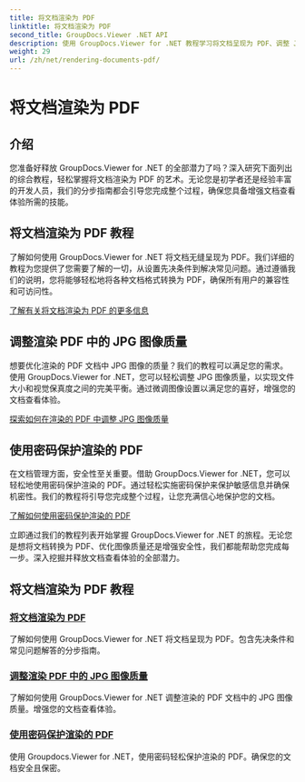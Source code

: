 ```yaml
---
title: 将文档渲染为 PDF
linktitle: 将文档渲染为 PDF
second_title: GroupDocs.Viewer .NET API
description: 使用 GroupDocs.Viewer for .NET 教程学习将文档呈现为 PDF、调整 JPG 图像质量以及使用密码保护 PDF。
weight: 29
url: /zh/net/rendering-documents-pdf/
---
```


# 将文档渲染为 PDF


## 介绍

您准备好释放 GroupDocs.Viewer for .NET 的全部潜力了吗？深入研究下面列出的综合教程，轻松掌握将文档渲染为 PDF 的艺术。无论您是初学者还是经验丰富的开发人员，我们的分步指南都会引导您完成整个过程，确保您具备增强文档查看体验所需的技能。

## 将文档渲染为 PDF 教程

了解如何使用 GroupDocs.Viewer for .NET 将文档无缝呈现为 PDF。我们详细的教程为您提供了您需要了解的一切，从设置先决条件到解决常见问题。通过遵循我们的说明，您将能够轻松地将各种文档格式转换为 PDF，确保所有用户的兼容性和可访问性。

[了解有关将文档渲染为 PDF 的更多信息](./render-to-pdf/)

## 调整渲染 PDF 中的 JPG 图像质量

想要优化渲染的 PDF 文档中 JPG 图像的质量？我们的教程可以满足您的需求。使用 GroupDocs.Viewer for .NET，您可以轻松调整 JPG 图像质量，以实现文件大小和视觉保真度之间的完美平衡。通过微调图像设置以满足您的喜好，增强您的文档查看体验。

[探索如何在渲染的 PDF 中调整 JPG 图像质量](./adjust-jpg-quality-pdf/)

## 使用密码保护渲染的 PDF

在文档管理方面，安全性至关重要。借助 GroupDocs.Viewer for .NET，您可以轻松地使用密码保护渲染的 PDF。通过轻松实施密码保护来保护敏感信息并确保机密性。我们的教程将引导您完成整个过程，让您充满信心地保护您的文档。

[了解如何使用密码保护渲染的 PDF](./protect-pdf/)

立即通过我们的教程列表开始掌握 GroupDocs.Viewer for .NET 的旅程。无论您是想将文档转换为 PDF、优化图像质量还是增强安全性，我们都能帮助您完成每一步。深入挖掘并释放文档查看体验的全部潜力。
## 将文档渲染为 PDF 教程
### [将文档渲染为 PDF](./render-to-pdf/)
了解如何使用 GroupDocs.Viewer for .NET 将文档呈现为 PDF。包含先决条件和常见问题解答的分步指南。
### [调整渲染 PDF 中的 JPG 图像质量](./adjust-jpg-quality-pdf/)
了解如何使用 GroupDocs.Viewer for .NET 调整渲染的 PDF 文档中的 JPG 图像质量。增强您的文档查看体验。
### [使用密码保护渲染的 PDF](./protect-pdf/)
使用 Groupdocs.Viewer for .NET，使用密码轻松保护渲染的 PDF。确保您的文档安全且保密。